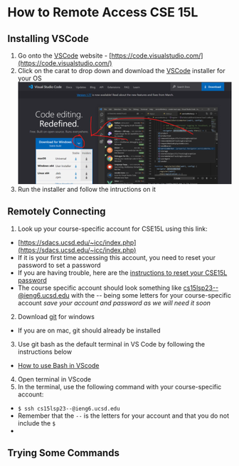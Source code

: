 # **How to Remote Access CSE 15L**

## Installing VSCode
1. Go onto the [VSCode](https://code.visualstudio.com/) website -  [https://code.visualstudio.com/](https://code.visualstudio.com/)
2. Click on the carat to drop down and download the [VSCode](https://code.visualstudio.com/) installer for your OS
![Image](https://github.com/JohnsonUCSD/cse15l-lab-reports/blob/main/VSCodeSS.png)
3. Run the installer and follow the intructions on it


## Remotely Connecting
1. Look up your course-specific account for CSE15L using this link: 
- [https://sdacs.ucsd.edu/~icc/index.php](https://sdacs.ucsd.edu/~icc/index.php)
- If it is your first time accessing this account, you need to reset your password to set a password
- If you are having trouble, here are the [instructions to reset your CSE15L password](https://drive.google.com/file/d/17IDZn8Qq7Q0RkYMxdiIR0o6HJ3B5YqSW/view)
- The course specific account should look something like cs15lsp23--@ieng6.ucsd.edu with the -- being some letters for your course-specific account
*save your account and password as we will need it soon*
2. Download [git](https://gitforwindows.org/) for windows
- If you are on mac, git should already be installed
3. Use git bash as the default terminal in VS Code by following the instructions below
- [How to use Bash in VScode](https://gitforwindows.org/)
4. Open terminal in VScode
5. In the terminal, use the following command with your course-specific account:
- `$ ssh cs15lsp23--@ieng6.ucsd.edu`
- Remember that the `--` is the letters for your account and that you do not include the `$`
- 
## Trying Some Commands

